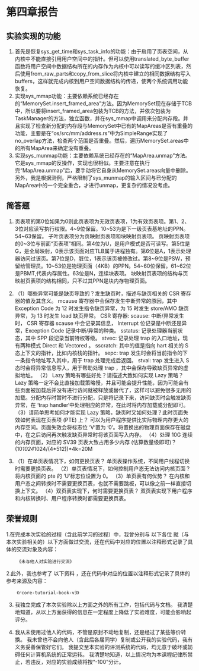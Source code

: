 # 第四章报告

## 实验实现的功能

1. 首先是恢复sys_get_time和sys_task_info的功能：由于启用了页表空间，从内核中不能直接引用用户空间中的指针。但可以使用translated_byte_buffer函数将用户空间中数据结构所在的内存作为内核中可以读写的缓冲区列表，然后使用from_raw_parts和copy_from_slice将内核中建立的相同数据结构写入buffers，这样就完成内核到用户空间数据结构的传递，使两个系统调用功能恢复。
2. 实现sys_mmap功能：主要依赖系统已经存在的“MemorySet.insert_framed_area”方法。因为MemorySet现在存储于TCB中，所以要将insert_framed_area包装为TCB的方法，并依次包装为TaskManager的方法，独立函数，并在sys_mmap中调用来分配内存段。并且实现了检查新分配的内存段与MemorySet中已有的MapAreas是否有重叠的功能，主要是在“os/src/mm/address.rs”中为SimpleRange实现了no_overlap方法，检查两个范围是否重叠。然后，遍历MemorySet.areas中的所有MapArea来确定没有重叠。
3. 实现sys_munmap功能：主要依赖系统已经存在的“MapArea.unmap”方法。它是sys_mmap的反操作，实现也很相似。主要注意在执行完“MapArea.unmap”后，要手动将它自身从MemorySet.areas向量中删除。另外，我是根据测例，严格限制了sys_munmap的输入区间与已分配的MapArea中的一个完全重合，才进行unmap，更复杂的情况没考虑。


## 简答题

1. 页表项的第0位如果为0则此页表项为无效页表项，1为有效页表项。第1、2、3位对应读写执行权限。4~9位保留。10~53为是下一级页表基地址的PPN。54~63保留。
   子叶页表项分为页映射页表项和块映射页表项。
   页映射页表项的0~3位与前面“页表项”相同。第4位为U，是用户模式是否可读写。第5位是G，是全局映射，0表示该页面对应TLB属于进程独有。第6位是A，1表示处理器访问过该页。第7位是D，脏位，1表示该页被修改过。第8~9位是PSW，预留给管理员。10~53位是物理页面（4KB）的PPN。54~60位保留。61~62位是PBMT,代表内存属性。63位是N，连续块表项。
   块映射页表项的结构与页映射页表项的结构相同，只不过其PPN是块内存物理页面。

2. （1）哪些异常可能是缺页导致的？发生缺页时，描述与缺页相关的 CSR 寄存器的值及其含义。
        mcause 寄存器中会保存发生中断异常的原因，其中 Exception Code 为 12 时发生指令缺页异常，为 15 时发生 store/AMO 缺页异常，为 13 时发生 load 缺页异常。
        CSR 寄存器:
                scause: 中断/异常发生时， CSR 寄存器 scause 中会记录其信息， Interrupt 位记录是中断还是异常，Exception Code 记录中断/异常的种类。
                sstatus: 记录处理器当前状态，其中 SPP 段记录当前特权等级。
                stvec: 记录处理 trap 的入口地址，现有两种模式 Direct 和 Vectored 。
                sscratch: 其中的值是指向 hart 相关的 S 态上下文的指针，比如内核栈的指针。
                sepc: trap 发生时会将当前指令的下一条指令地址写入其中，用于 trap 处理完成后返回。
                stval: trap 发生进入 S 态时会将异常信息写入，用于帮助处理 trap ，其中会保存导致缺页异常的虚拟地址。
   （2） Lazy 策略有哪些好处？请描述大致如何实现 Lazy 策略？
        Lazy 策略一定不会比直接加载策略慢，并且可能会提升性能，因为可能会有些页面被加载后并没有进行访问就被释放或替代了，这样可以避免很多无用的加载。分配内存时暂时不进行分配，只是将记录下来，访问缺页时会触发缺页异常，在 ‘trap handler‘中处理相应的异常，在此时将内存加载或分配即可。
   （3）请简单思考如何才能实现 Lazy 策略，缺页时又如何处理？此时页面失效如何表现在页表项 (PTE) 上？
        可以为用户程序提供比实际物理内存更大的内存空间。页面失效会将标志位 ‘V‘置为 ‘0‘。将置换出的物理页面保存在磁盘中，在之后访问再次触发缺页异常时将该页面写入内存。
   （4）处理 10G 连续的内存页面，对应的 SV39 页表大致占用多少内存 (估算数量级即可)？
        (10*1024*1024/(4*512))*4k=20M

3. （1）在单页表情况下，如何更换页表？
        单页表操作系统，不同用户线程切换时需要更换页表。
   （2）单页表情况下，如何控制用户态无法访问内核页面？
        将内核页面的 pte 的 ‘U‘标志位设置为 0。
   （3）单页表有何优势？
        在内核和用户态之间转换时不需要更换页表，也就不需要跳板，可以像之前一样直接切换上下文。
   （4）双页表实现下，何时需要更换页表？
        双页表实现下用户程序和内核转换时、用户程序转换时都需要更换页表。


## 荣誉规则



1.在完成本次实验的过程（含此前学习的过程）中，我曾分别与 以下各位 就（与本次实验相关的）以下方面做过交流，还在代码中对应的位置以注释形式记录了具体的交流对象及内容：

        《未与他人对实验进行交流》

2.此外，我也参考了 以下资料 ，还在代码中对应的位置以注释形式记录了具体的参考来源及内容：

        《rcore-tutorial-book-v3》

3. 我独立完成了本次实验除以上方面之外的所有工作，包括代码与文档。 我清楚地知道，从以上方面获得的信息在一定程度上降低了实验难度，可能会影响起评分。

4. 我从未使用过他人的代码，不管是原封不动地复制，还是经过了某些等价转换。 我未曾也不会向他人（含此后各届同学）复制或公开我的实验代码，我有义务妥善保管好它们。 我提交至本实验的评测系统的代码，均无意于破坏或妨碍任何计算机系统的正常运转。 我清楚地知道，以上情况均为本课程纪律所禁止，若违反，对应的实验成绩将按“-100”分计。